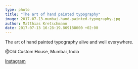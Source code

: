 ```yaml
---
type: photo
title: "The art of hand painted typography"
image: 2017-07-13-mumbai-hand-painted-typography.jpg
author: Matthias Kretschmann
date: 2017-07-13 16:28:19.869188000 +02:00
---
```


The art of hand painted typography alive and well everywhere.

@Old Custom House, Mumbai, India

[Instagram](https://www.instagram.com/p/BW5POYvl3bv/)
